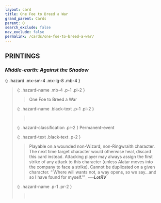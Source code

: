 ```yaml
---
layout: card
title: One Foe to Breed a War
grand_parent: Cards
parent: O
search_exclude: false
nav_exclude: false
permalink: /cards/one-foe-to-breed-a-war/
---
```


## PRINTINGS


### _Middle-earth: Against the Shadow_

{: .hazard .mx-sm-4 .mx-lg-8 .mb-4 }
> {: .hazard-name .mb-4 .p-1 .pl-2 }
> > <div class="hazard-mp"></div>
> > <div class="card-name">One Foe to Breed a War</div>
>
> {: .hazard-name .black-text .p-1 .pl-2 }
> > &nbsp;
>
> {: .hazard-classification .pr-2 }
> Permanent-event
>
> {: .hazard-text .black-text .p-2 }
> > Playable on a wounded non-Wizard, non-Ringwraith character. The next time target character would otherwise heal, discard this card instead. Attacking player may always assign the first strike of any attack to this character (unless Alatar moves into the company to face a strike). Cannot be duplicated on a given character.   “‘Where will wants not, a way opens, so we say...and so I have found for myself.’”_ ***---&#65279;LotRV*** 
>
> {: .hazard-name .p-1 .pr-2 }
> > <div class="card-shield"></div>
> > <div class="card-corruption">&nbsp;</div>
